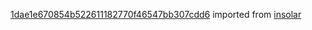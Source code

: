 [1dae1e670854b522611182770f46547bb307cdd6](https://github.com/insolar/insolar/commit/1dae1e670854b522611182770f46547bb307cdd6) imported from [insolar](https://github.com/insolar/insolar)
